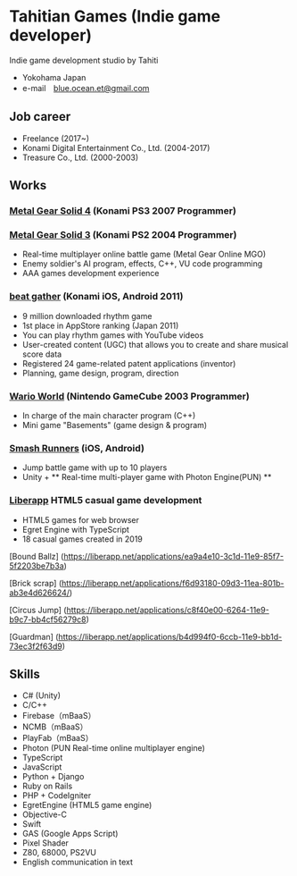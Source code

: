 # Tahitian Games (Indie game developer)

Indie game development studio by Tahiti

* Yokohama Japan
* e-mail　blue.ocean.et@gmail.com

## Job career

* Freelance (2017~)
* Konami Digital Entertainment Co., Ltd. (2004-2017)
* Treasure Co., Ltd. (2000-2003)

## Works

### [Metal Gear Solid 4] (Konami PS3 2007 Programmer)
[Metal Gear Solid 4]: https://www.konami.com/mg/archive/mgs4/jp/

### [Metal Gear Solid 3] (Konami PS2 2004 Programmer)
[Metal Gear Solid 3]: https://www.konami.com/mg/archive/hd/mgs/

* Real-time multiplayer online battle game (Metal Gear Online MGO)
* Enemy soldier's AI program, effects, C++, VU code programming
* AAA games development experience

### [beat gather] (Konami iOS, Android 2011)
[beat gather]: https://www.youtube.com/watch?v=Rp8JgVIQzIM

* 9 million downloaded rhythm game
* 1st place in AppStore ranking (Japan 2011)
* You can play rhythm games with YouTube videos
* User-created content (UGC) that allows you to create and share musical score data
* Registered 24 game-related patent applications (inventor)
* Planning, game design, program, direction

### [Wario World] (Nintendo GameCube 2003 Programmer)
[Wario World]: https://www.nintendo.co.jp/ngc/gwwj/index.html

* In charge of the main character program (C++)
* Mini game "Basements" (game design & program)

### [Smash Runners] (iOS, Android)
[Smash Runners]: https://youtu.be/Fruh1GVfP-A
* Jump battle game with up to 10 players
* Unity + ** Real-time multi-player game with Photon Engine(PUN) **

### [Liberapp] HTML5 casual game development
[Liberapp]: https://liberapp.net/

* HTML5 games for web browser
* Egret Engine with TypeScript
* 18 casual games created in 2019

[Bound Ballz] (https://liberapp.net/applications/ea9a4e10-3c1d-11e9-85f7-5f2203be7b3a)

[Brick scrap] (https://liberapp.net/applications/f6d93180-09d3-11ea-801b-ab3e4d626624/)

[Circus Jump] (https://liberapp.net/applications/c8f40e00-6264-11e9-b9c7-bb4cf56279c8)

[Guardman] (https://liberapp.net/applications/b4d994f0-6ccb-11e9-bb1d-73ec3f2f63d9)

## Skills

* C# (Unity)
* C/C++
* Firebase（mBaaS）
* NCMB（mBaaS）
* PlayFab（mBaaS）
* Photon (PUN Real-time online multiplayer engine)
* TypeScript
* JavaScript
* Python + Django
* Ruby on Rails
* PHP + CodeIgniter
* EgretEngine (HTML5 game engine)
* Objective-C
* Swift
* GAS (Google Apps Script)
* Pixel Shader
* Z80, 68000, PS2VU
* English communication in text

